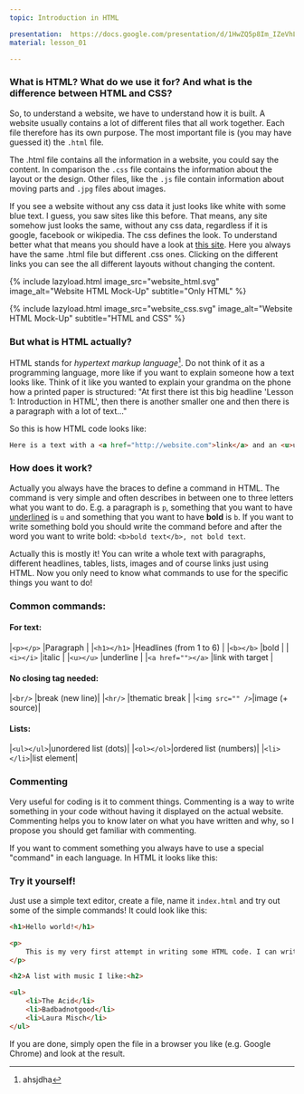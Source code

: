 ```yaml
---
topic: Introduction in HTML

presentation:  https://docs.google.com/presentation/d/1HwZQ5p8Im_IZeVhLdMWWyJtNHFENGfESLi-o4d7JKK4/edit?usp=sharing
material: lesson_01

---
```


### What is HTML? What do we use it for? And what is the difference between HTML and CSS?

So, to understand a website, we have to understand how it is built. A website usually contains a lot of different files that all work together. Each file therefore has its own purpose. The most important file is (you may have guessed it) the `.html` file.  

The .html file contains all the information in a website, you could say the content. In comparison the `.css` file contains the information about the layout or the design. Other files, like the `.js` file contain information about moving parts and `.jpg` files about images.  

If you see a website without any css data it just looks like white with some blue text. I guess, you saw sites like this before. That means, any site somehow just looks the same, without any css data, regardless if it is google, facebook or wikipedia. The css defines the look. To understand better what that means you should have a look at [this site](http://www.csszengarden.com/). Here you always have the same .html file but different .css ones. Clicking on the different links you can see the all different layouts without changing the content.

<div class="multiImages">

{% include lazyload.html image_src="website_html.svg" image_alt="Website HTML Mock-Up" subtitle="Only HTML" %}

{% include lazyload.html image_src="website_css.svg" image_alt="Website HTML Mock-Up" subtitle="HTML and CSS" %}

</div>

### But what is HTML actually?

HTML stands for _hypertext markup language_[^1]. Do not think of it as a programming language, more like if you want to explain someone how a text looks like. Think of it like you wanted to explain your grandma on the phone how a printed paper is structured: "At first there ist this big headline 'Lesson 1: Introduction in HTML', then there is another smaller one and then there is a paragraph with a lot of text…"

So this is how HTML code looks like:

```html
Here is a text with a <a href="http://website.com">link</a> and an <u>underlined</u> section.
```

### How does it work?

Actually you always have the braces to define a command in HTML. The command is very simple and often describes in between one to three letters what you want to do. E.g. a paragraph is `p`, something that you want to have <u>underlined</u> is `u` and something that you want to have **bold** is `b`. If you want to write something bold you should write the command before and after the word you want to write bold: `<b>bold text</b>, not bold text`.  

Actually this is mostly it! You can write a whole text with paragraphs, different headlines, tables, lists, images and of course links just using HTML. Now you only need to know what commands to use for the specific things you want to do!

### Common commands:

#### For text:

|`<p></p>`          |Paragraph               |
|`<h1></h1>`        |Headlines (from 1 to 6) |
|`<b></b>`          |bold                    |
|`<i></i>`          |italic                  |
|`<u></u>`          |underline               |
|`<a href=""></a>`  |link with target        |

#### No closing tag needed:

|`<br/>`         |break (new line)|
|`<hr/>`         |thematic break  |
|`<img src="" />`|image (+ source)|

#### Lists:

|`<ul></ul>`|unordered list (dots)|
|`<ol></ol>`|ordered list (numbers)|
|`<li></li>`|list element|

### Commenting

Very useful for coding is it to comment things. Commenting is a way to write something in your code without having it displayed on the actual website. Commenting helps you to know later on what you have written and why, so I propose you should get familiar with commenting. 
 
If you want to comment something you always have to use a special "command" in each language. In HTML it looks like this:

### Try it yourself!

Just use a simple text editor, create a file, name it `index.html` and try out some of the simple commands! It could look like this:

```html
<h1>Hello world!</h1>

<p>
    This is my very first attempt in writing some HTML code. I can write <b>bold</b> or <i>italic</i> texts.
</p>

<h2>A list with music I like:<h2>

<ul>
    <li>The Acid</li>
    <li>Badbadnotgood</li>
    <li>Laura Misch</li>
</ul>
```

If you are done, simply open the file in a browser you like (e.g. Google Chrome) and look at the result.

[^1]: ahsjdha